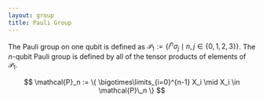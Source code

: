 ```yaml
---
layout: group
title: Pauli Group
---
```


The Pauli group on one qubit is defined as $\mathcal{P}_1 := \{ i^n \sigma_j \mid n, j \in \{0, 1, 2, 3\} \}$.
The $n$-qubit Pauli group is defined by all of the tensor products of elements of $\mathcal{P}_1$.

$$
\mathcal{P}_n := \{ \bigotimes\limits_{i=0}^{n-1} X_i \mid X_i \in \mathcal{P}\_n \}
$$
